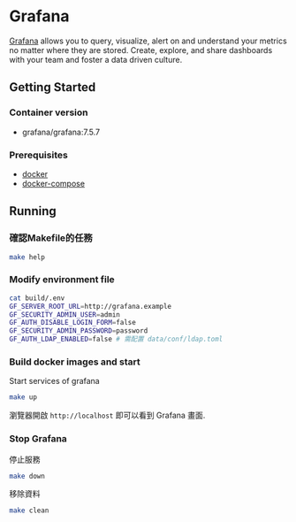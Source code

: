# Grafana

[Grafana] allows you to query, visualize, alert on and understand your metrics no matter where they are stored. Create, explore, and share dashboards with your team and foster a data driven culture.

## Getting Started

### Container version

* grafana/grafana:7.5.7

### Prerequisites

* [docker](https://docs.docker.com/install/)
* [docker-compose](https://docs.docker.com/compose/install/)

## Running

### 確認Makefile的任務

```bash
make help
```

### Modify environment file

```bash
cat build/.env
GF_SERVER_ROOT_URL=http://grafana.example
GF_SECURITY_ADMIN_USER=admin
GF_AUTH_DISABLE_LOGIN_FORM=false
GF_SECURITY_ADMIN_PASSWORD=password
GF_AUTH_LDAP_ENABLED=false # 需配置 data/conf/ldap.toml
```

### Build docker images and start

Start services of grafana

```bash
make up
```

瀏覽器開啟 `http://localhost` 即可以看到 Grafana 畫面.

### Stop Grafana

停止服務

```bash
make down
```

移除資料

```bash
make clean
```

[Grafana]: https://grafana.com/
